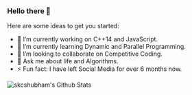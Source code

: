 ### Hello there 👋

<!--
**skcshubham/skcshubham** is a ✨ _special_ ✨ repository because its `README.md` (this file) appears on your GitHub profile. -->

Here are some ideas to get you started:

- 🔭 I’m currently working on C++14 and JavaScript. 
- 🌱 I’m currently learning Dynamic and Parallel Programming. 
- 👯 I’m looking to collaborate on Competitive Coding.
- 💬 Ask me about life and Algorithms.
- ⚡ Fun fact: I have left Social Media for over 6 months now.


<img align="left" alt="skcshubham's Github Stats" src="https://github-readme-stats.vercel.app/api?username=skcshubham&show_icons=true&hide_border=true" />
